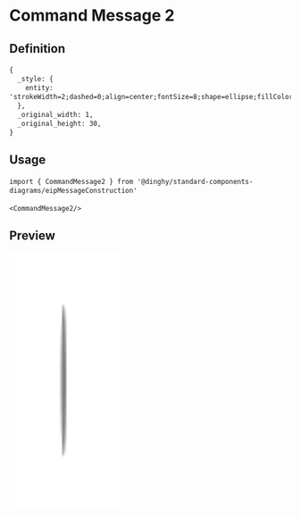 # Command Message 2

## Definition

```
{
  _style: { 
    entity: 'strokeWidth=2;dashed=0;align=center;fontSize=8;shape=ellipse;fillColor=#808080;strokeColor=none;',
  },
  _original_width: 1,
  _original_height: 30,
}
```

## Usage

```
import { CommandMessage2 } from '@dinghy/standard-components-diagrams/eipMessageConstruction'

<CommandMessage2/>
```

## Preview

<img src="./command-message-2.png" width="200"/>
